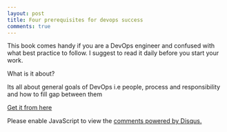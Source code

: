 ```yaml
---
layout: post
title: Four prerequisites for devops success
comments: true
---
```

<p class="message">
This book comes handy if you are a DevOps engineer and confused with what best practice to follow. I suggest to read it daily before you start your work.</p>


What is it about?
<p>Its all about general goals of DevOps i.e people, process and responsibility and how to fill gap between them</p>

<a href="http://cdn2.hubspot.net/hubfs/228391/ebooks/4prereqs_ebook.pdf?t=1449103153190&utm_campaign=Personas%3A+Patty+-+Service+Management&utm_source=hs_automation&utm_medium=email&utm_content=12324831&_hsenc=p2ANqtz--wmz-d-HrPthwqw6W6Sb1_8NFOVSNOVFc43ST54NGxwo-jB5csqthFgU_9vDUM00NXdi_2TIRPkYGChP_wvqz-uWJszA&_hsmi=12324831">Get it from here</a>
<p>
<div id="disqus_thread"></div>
<script>
    /**
     *  RECOMMENDED CONFIGURATION VARIABLES: EDIT AND UNCOMMENT THE SECTION BELOW TO INSERT DYNAMIC VALUES FROM YOUR PLATFORM OR CMS.
     *  LEARN WHY DEFINING THESE VARIABLES IS IMPORTANT: https://disqus.com/admin/universalcode/#configuration-variables
     */
    /*
    var disqus_config = function () {
        this.page.url = PAGE_URL;  // Replace PAGE_URL with your page's canonical URL variable
        this.page.identifier = PAGE_IDENTIFIER; // Replace PAGE_IDENTIFIER with your page's unique identifier variable
    };
    */
    (function() {  // DON'T EDIT BELOW THIS LINE
        var d = document, s = d.createElement('script');
        
        s.src = '//jayanthsagargithubio.disqus.com/embed.js';
        
        s.setAttribute('data-timestamp', +new Date());
        (d.head || d.body).appendChild(s);
    })();
</script>
<noscript>Please enable JavaScript to view the <a href="https://disqus.com/?ref_noscript" rel="nofollow">comments powered by Disqus.</a></noscript>
</p>

